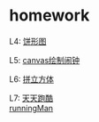 # homework
L4:
<a href="https://mumulee-world.github.io/homework/L4.html">饼形图</a>

L5:
<a href="https://mumulee-world.github.io/homework/L5.html">canvas绘制闹钟</a>

L6:
<a href="https://mumulee-world.github.io/homework/L6.html">拼立方体</a>

L7:
<a href="https://mumulee-world.github.io/homework/L7-1.html">天天跑酷</a>      
<a href="https://mumulee-world.github.io/homework/L7-2.html">runningMan</a>   
